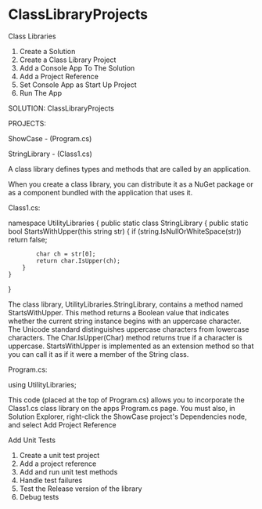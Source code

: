 # ClassLibraryProjects

Class Libraries

1.	Create a Solution
2.	Create a Class Library Project
3.	Add a Console App To The Solution
4.	Add a Project Reference
5.	Set Console App as Start Up Project
6.	Run The App

SOLUTION: 
ClassLibraryProjects

PROJECTS:

ShowCase -	(Program.cs)

StringLibrary -	(Class1.cs)

A class library defines types and methods that are called by an application. 

When you create a class library, you can distribute it as a NuGet package or as a component bundled with the application that uses it.

Class1.cs:

namespace UtilityLibraries
{
    public static class StringLibrary
    {
        public static bool StartsWithUpper(this string str)
        {
            if (string.IsNullOrWhiteSpace(str))
                return false;

            char ch = str[0];
            return char.IsUpper(ch);
        }
    }
} 

The class library, UtilityLibraries.StringLibrary, contains a method named StartsWithUpper. This method returns a Boolean value that indicates whether the current string instance begins with an uppercase character. The Unicode standard distinguishes uppercase characters from lowercase characters. The Char.IsUpper(Char) method returns true if a character is uppercase.
StartsWithUpper is implemented as an extension method so that you can call it as if it were a member of the String class.

Program.cs:

using UtilityLibraries;

This code (placed at the top of Program.cs) allows you to incorporate the Class1.cs class library on the apps Program.cs page.
You must also, in Solution Explorer, right-click the ShowCase project's Dependencies node, and select Add Project Reference

Add Unit Tests

1.	Create a unit test project
2.	Add a project reference
3.	Add and run unit test methods
4.	Handle test failures
5.	Test the Release version of the library
6.	Debug tests
